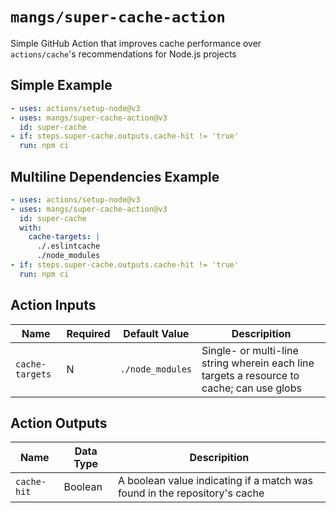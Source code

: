 # `mangs/super-cache-action`

Simple GitHub Action that improves cache performance over `actions/cache`'s recommendations for Node.js projects

## Simple Example

```yaml
- uses: actions/setup-node@v3
- uses: mangs/super-cache-action@v3
  id: super-cache
- if: steps.super-cache.outputs.cache-hit != 'true'
  run: npm ci
```

## Multiline Dependencies Example

```yaml
- uses: actions/setup-node@v3
- uses: mangs/super-cache-action@v3
  id: super-cache
  with:
    cache-targets: |
      ./.eslintcache
      ./node_modules
- if: steps.super-cache.outputs.cache-hit != 'true'
  run: npm ci
```

## Action Inputs

| Name            | Required | Default Value    | Descripition                                                                              |
| --------------- | -------- | ---------------- | ----------------------------------------------------------------------------------------- |
| `cache-targets` | N        | `./node_modules` | Single- or multi-line string wherein each line targets a resource to cache; can use globs |

## Action Outputs

| Name        | Data Type | Descripition                                                              |
| ----------- | --------- | ------------------------------------------------------------------------- |
| `cache-hit` | Boolean   | A boolean value indicating if a match was found in the repository's cache |
